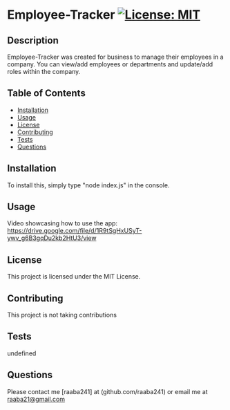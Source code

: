 # Employee-Tracker [![License: MIT](https://img.shields.io/badge/License-MIT-yellow.svg)](https://opensource.org/licenses/MIT)

## Description 
Employee-Tracker was created for business to manage their employees in a company. You can view/add employees or departments
and update/add roles within the company. 

 ## Table of Contents
- [Installation](#installation)
- [Usage](#usage)
- [License](#license)
- [Contributing](#contributing)
- [Tests](#tests)
- [Questions](#questions)
       
 ## Installation
To install this, simply type "node index.js" in the console.

## Usage
Video showcasing how to use the app: https://drive.google.com/file/d/1R9tSgHxUSyT-ywv_g6B3gqDu2kb2HtU3/view

## License
This project is licensed under the MIT License.
## Contributing
This project is not taking contributions

 ## Tests
 undefined
       
## Questions
Please contact me [raaba241] at (github.com/raaba241) or email me at raaba21@gmail.com
       